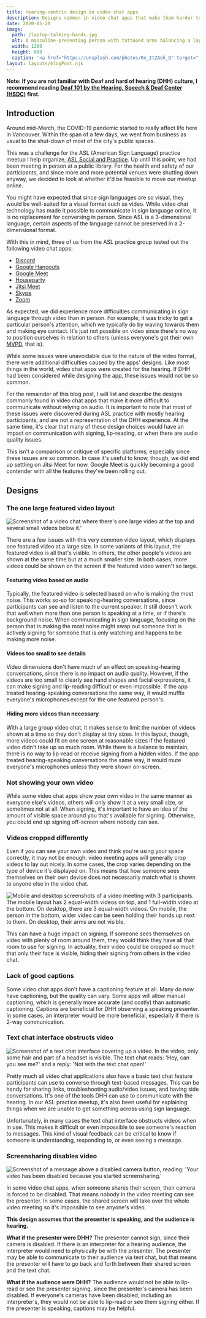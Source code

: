 ```yaml
---
title: Hearing-centric design in video chat apps
description: Designs common in video chat apps that make them harder to use without relying on auditory communication.
date: 2020-05-20
image:
  path: /laptop-talking-hands.jpg
  alt: A masculine-presenting person with tattooed arms balancing a laptop on their lap with one hand, with their other hand slightly raised. Their face is hidden.
  width: 1200
  height: 800
  caption: '<a href="https://unsplash.com/photos/Rx_ItZAek_Q" target="_blank" rel="nofollow noopener">Photo by Oleg Ivanov on Unsplash</a>'
layout: layouts/blogPost.njk
---
```


**Note: If you are not familiar with Deaf and hard of hearing (DHH) culture, I recommend reading [Deaf 101 by the Hearing, Speech & Deaf Center (HSDC)](https://www.hsdc.org/services/deaf-101/) first.**

## Introduction

Around mid-March, the COVID-19 pandemic started to really affect life here in Vancouver. Within the span of a few days, we went from business as usual to the shut-down of most of the city's public spaces.

This was a challenge for the ASL (American Sign Language) practice meetup I help organize, [ASL Social and Practice](https://www.meetup.com/ASL-Social/). Up until this point, we had been meeting in person at a public library. For the health and safety of our participants, and since more and more potential venues were shutting down anyway, we decided to look at whether it'd be feasible to move our meetup online.

You might have expected that since sign languages are so visual, they would be well-suited for a visual format such as video. While video chat technology has made it possible to communicate in sign language online, it is no replacement for conversing in person. Since ASL is a 3-dimensional language, certain aspects of the language cannot be preserved in a 2-dimensional format.

With this in mind, three of us from the ASL practice group tested out the following video chat apps:
- [Discord](https://discordapp.com/)
- [Google Hangouts](https://hangouts.google.com/)
- [Google Meet](https://meet.google.com/)
- [Houseparty](https://www.houseparty.com/)
- [Jitsi Meet](https://meet.jit.si/)
- [Skype](https://www.skype.com/)
- [Zoom](https://zoom.us/)

As expected, we did experience more difficulties communicating in sign language through video than in person. For example, it was tricky to get a particular person's attention, which we typically do by waving towards them and making eye contact. It's just not possible on video since there's no way to position ourselves in relation to others (unless everyone's got their own [MVPD](https://bigbangtheory.fandom.com/wiki/Mobile_Virtual_Presence_Device), that is).

While some issues were unavoidable due to the nature of the video format, there were additional difficulties caused by the apps' designs. Like most things in the world, video chat apps were created for the hearing. If DHH had been considered while designing the app, these issues would not be so common.

For the remainder of this blog post, I will list and describe the designs commonly found in video chat apps that make it more difficult to communicate without relying on audio. It is important to note that most of these issues were discovered during ASL practice with mostly hearing participants, and are not a representation of the DHH experience. At the same time, it's clear that many of these design choices would have an impact on communication with signing, lip-reading, or when there are audio quality issues.

This isn't a comparison or critique of specific platforms, especially since these issues are so common. In case it's useful to know, though, we did end up settling on Jitsi Meet for now. Google Meet is quickly becoming a good contender with all the features they've been rolling out.

## Designs

### The one large featured video layout

![Screenshot of a video chat where there's one large video at the top and several small videos below it.'](/assets/blog/hearing-centric-design-in-video-chat-apps/discord-one-featured-video-rest-small.png)

There are a few issues with this very common video layout, which displays one featured video at a large size. In some variants of this layout, the featured video is all that's visible. In others, the other people's videos are shown at the same time but at a much smaller size. In both cases, more videos could be shown on the screen if the featured video weren't so large.

#### Featuring video based on audio

Typically, the featured video is selected based on who is making the most noise. This works so-so for speaking-hearing conversations, since participants can see and listen to the current speaker. It still doesn't work that well when more than one person is speaking at a time, or if there's background noise. When communicating in sign language, focusing on the person that is making the most noise might swap out someone that is actively signing for someone that is only watching and happens to be making more noise.

#### Videos too small to see details

Video dimensions don't have much of an effect on speaking-hearing conversations, since there is no impact on audio quality. However, if the videos are too small to clearly see hand shapes and facial expressions, it can make signing and lip-reading difficult or even impossible. If the app treated hearing-speaking conversations the same way, it would muffle everyone's microphones except for the one featured person's.

#### Hiding more videos than necessary

With a large group video chat, it makes sense to limit the number of videos shown at a time so they don't display at tiny sizes. In this layout, though, more videos could fit on one screen at reasonable sizes if the featured video didn't take up so much room. While there is a balance to maintain, there is no way to lip-read or receive signing from a hidden video. If the app treated hearing-speaking conversations the same way, it would mute everyone's microphones unless they were shown on-screen.

### Not showing your own video

While some video chat apps show your own video in the same manner as everyone else's videos, others will only show it at a very small size, or sometimes not at all. When signing, it's important to have an idea of the amount of visible space around you that's available for signing. Otherwise, you could end up signing off-screen where nobody can see.

### Videos cropped differently

Even if you can see your own video and think you're using your space correctly, it may not be enough: video meeting apps will generally crop videos to lay out nicely. In some cases, the crop varies depending on the type of device it's displayed on. This means that how someone sees themselves on their own device does not necessarily match what is shown to anyone else in the video chat.

![Mobile and desktop screenshots of a video meeting with 3 participants. The mobile layout has 2 equal-width videos on top, and 1 full-width video at the bottom. On desktop, there are 3 equal-width videos. On mobile, the person in the bottom, wider video can be seen holding their hands up next to them. On desktop, their arms are not visible.](/assets/blog/hearing-centric-design-in-video-chat-apps/houseparty-cropped-videos.png)

This can have a huge impact on signing. If someone sees themselves on video with plenty of room around them, they would think they have all that room to use for signing. In actuality, their video could be cropped so much that only their face is visible, hiding their signing from others in the video chat.

### Lack of good captions

Some video chat apps don't have a captioning feature at all. Many do now have captioning, but the quality can vary. Some apps will allow manual captioning, which is generally more accurate (and costly) than automatic captioning. Captions are beneficial for DHH observing a speaking presenter. In some cases, an interpreter would be more beneficial, especially if there is 2-way communication.

### Text chat interface obstructs video

![Screenshot of a text chat interface covering up a video. In the video, only some hair and part of a headset is visible. The text chat reads: 'Hey, can you see me?' and a reply: 'Not with the text chat open!'](/assets/blog/hearing-centric-design-in-video-chat-apps/google-meet-text-chat-obstructs-video.png)

Pretty much all video chat applications also have a basic text chat feature participants can use to converse through text-based messages. This can be handy for sharing links, troubleshooting audio/video issues, and having side conversations. It's one of the tools DHH can use to communicate with the hearing. In our ASL practice meetup, it's also been useful for explaining things when we are unable to get something across using sign language.

Unfortunately, in many cases the text chat interface obstructs videos when in use. This makes it difficult or even impossible to see someone's reaction to messages. This kind of visual feedback can be critical to know if someone is understanding, responding to, or even seeing a message.

### Screensharing disables video

![Screenshot of a message above a disabled camera button, reading: 'Your video has been disabled because you started screensharing.'](/assets/blog/hearing-centric-design-in-video-chat-apps/skype-video-disabled-when-screensharing.png)

In some video chat apps, when someone shares their screen, their camera is forced to be disabled. That means nobody in the video meeting can see the presenter. In some cases, the shared screen will take over the whole video meeting so it's impossible to see anyone's video.

**This design assumes that the presenter is speaking, and the audience is hearing.**

**What if the presenter were DHH?** The presenter cannot sign, since their camera is disabled. If there is an interpreter for a hearing audience, the interpreter would need to physically be with the presenter. The presenter may be able to communicate to their audience via text chat, but that means the presenter will have to go back and forth between their shared screen and the text chat.

**What if the audience were DHH?** The audience would not be able to lip-read or see the presenter signing, since the presenter's camera has been disabled. If everyone's cameras have been disabled, including an interpreter's, they would not be able to lip-read or see them signing either. If the presenter is speaking, captions may be helpful.
